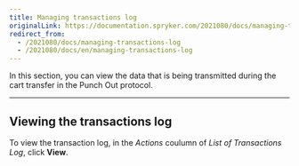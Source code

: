 ```yaml
---
title: Managing transactions log
originalLink: https://documentation.spryker.com/2021080/docs/managing-transactions-log
redirect_from:
  - /2021080/docs/managing-transactions-log
  - /2021080/docs/en/managing-transactions-log
---
```


In this section, you can view the data that is being transmitted during the cart transfer in the Punch Out protocol.

---
## Viewing the transactions log
To view the transaction log, in the *Actions* coulumn of *List of Transactions Log*, click **View**.


